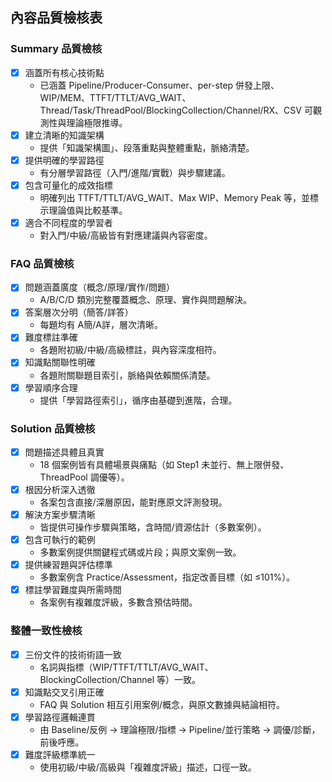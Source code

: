 ## 內容品質檢核表

### Summary 品質檢核
- [x] 涵蓋所有核心技術點
  - 已涵蓋 Pipeline/Producer-Consumer、per-step 併發上限、WIP/MEM、TTFT/TTLT/AVG_WAIT、Thread/Task/ThreadPool/BlockingCollection/Channel/RX、CSV 可觀測性與理論極限推導。
- [x] 建立清晰的知識架構
  - 提供「知識架構圖」、段落重點與整體重點，脈絡清楚。
- [x] 提供明確的學習路徑
  - 有分層學習路徑（入門/進階/實戰）與步驟建議。
- [x] 包含可量化的成效指標
  - 明確列出 TTFT/TTLT/AVG_WAIT、Max WIP、Memory Peak 等，並標示理論值與比較基準。
- [x] 適合不同程度的學習者
  - 對入門/中級/高級皆有對應建議與內容密度。

### FAQ 品質檢核
- [x] 問題涵蓋廣度（概念/原理/實作/問題）
  - A/B/C/D 類別完整覆蓋概念、原理、實作與問題解決。
- [x] 答案層次分明（簡答/詳答）
  - 每題均有 A簡/A詳，層次清晰。
- [x] 難度標註準確
  - 各題附初級/中級/高級標註，與內容深度相符。
- [x] 知識點關聯性明確
  - 各題附關聯題目索引，脈絡與依賴關係清楚。
- [x] 學習順序合理
  - 提供「學習路徑索引」，循序由基礎到進階，合理。

### Solution 品質檢核
- [x] 問題描述具體且真實
  - 18 個案例皆有具體場景與痛點（如 Step1 未並行、無上限併發、ThreadPool 調優等）。
- [x] 根因分析深入透徹
  - 各案包含直接/深層原因，能對應原文評測發現。
- [x] 解決方案步驟清晰
  - 皆提供可操作步驟與策略，含時間/資源估計（多數案例）。
- [x] 包含可執行的範例
  - 多數案例提供關鍵程式碼或片段；與原文案例一致。
- [x] 提供練習題與評估標準
  - 多數案例含 Practice/Assessment，指定改善目標（如 ≤101%）。
- [x] 標註學習難度與所需時間
  - 各案例有複雜度評級，多數含預估時間。

### 整體一致性檢核
- [x] 三份文件的技術術語一致
  - 名詞與指標（WIP/TTFT/TTLT/AVG_WAIT、BlockingCollection/Channel 等）一致。
- [x] 知識點交叉引用正確
  - FAQ 與 Solution 相互引用案例/概念，與原文數據與結論相符。
- [x] 學習路徑邏輯連貫
  - 由 Baseline/反例 → 理論極限/指標 → Pipeline/並行策略 → 調優/診斷，前後呼應。
- [x] 難度評級標準統一
  - 使用初級/中級/高級與「複雜度評級」描述，口徑一致。